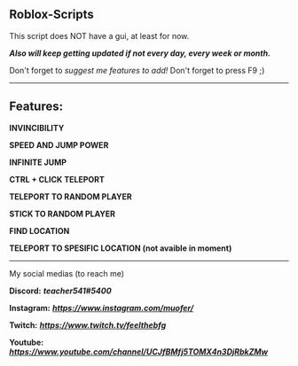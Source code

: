 ## Roblox-Scripts
This script does NOT have a gui, at least for now.

***Also will keep getting updated if not every day, every week or month.***

Don't forget to *suggest me features to add!* Don't forget to press F9 ;)
*****
## Features:

**INVINCIBILITY**

**SPEED AND JUMP POWER**

**INFINITE JUMP**

**CTRL + CLICK TELEPORT**

**TELEPORT TO RANDOM PLAYER**

**STICK TO RANDOM PLAYER**

**FIND LOCATION**

**TELEPORT TO SPESIFIC LOCATION (not avaible in moment)**
*****
My social medias (to reach me)

**Discord:** ***teacher541#5400***

**Instagram:** ***https://www.instagram.com/muofer/***

**Twitch:** ***https://www.twitch.tv/feelthebfg***

**Youtube:** ***https://www.youtube.com/channel/UCJfBMfj5TOMX4n3DjRbkZMw***
